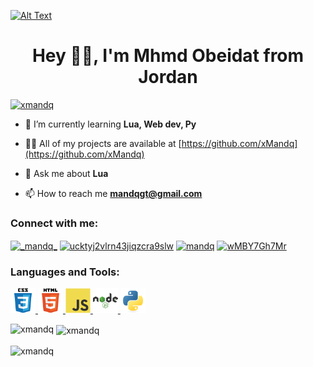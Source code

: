 [![Alt Text](https://codilime.com/static/354674827088fb7685eb981f2055ce71/header-backend-tools.png)](https://rishavchanda.io)
<h1 align="center">Hey 👋🏻, I'm Mhmd Obeidat from Jordan</h1>
<p align="left"> <a href="https://github.com/ryo-ma/github-profile-trophy"><img src="https://github-profile-trophy.vercel.app/?username=xmandq" alt="xmandq" /></a> </p>

- 🌱 I’m currently learning **Lua, Web dev, Py**

- 👨‍💻 All of my projects are available at [https://github.com/xMandq](https://github.com/xMandq)

- 💬 Ask me about **Lua**

- 📫 How to reach me **mandqgt@gmail.com**

<h3 align="left">Connect with me:</h3>
<p align="left">
<a href="https://instagram.com/_mandq_" target="blank"><img align="center" src="https://raw.githubusercontent.com/rahuldkjain/github-profile-readme-generator/master/src/images/icons/Social/instagram.svg" alt="_mandq_" height="30" width="40" /></a>
<a href="https://www.youtube.com/c/ucktyj2vlrn43jiqzcra9slw" target="blank"><img align="center" src="https://raw.githubusercontent.com/rahuldkjain/github-profile-readme-generator/master/src/images/icons/Social/youtube.svg" alt="ucktyj2vlrn43jiqzcra9slw" height="30" width="40" /></a>
<a href="https://www.leetcode.com/mandq" target="blank"><img align="center" src="https://raw.githubusercontent.com/rahuldkjain/github-profile-readme-generator/master/src/images/icons/Social/leet-code.svg" alt="mandq" height="30" width="40" /></a>
<a href="https://discord.gg/wMBY7Gh7Mr" target="blank"><img align="center" src="https://raw.githubusercontent.com/rahuldkjain/github-profile-readme-generator/master/src/images/icons/Social/discord.svg" alt="wMBY7Gh7Mr" height="30" width="40" /></a>
</p>

<h3 align="left">Languages and Tools:</h3>
<p align="left"> <a href="https://www.w3schools.com/css/" target="_blank" rel="noreferrer"> <img src="https://raw.githubusercontent.com/devicons/devicon/master/icons/css3/css3-original-wordmark.svg" alt="css3" width="40" height="40"/> </a> <a href="https://www.w3.org/html/" target="_blank" rel="noreferrer"> <img src="https://raw.githubusercontent.com/devicons/devicon/master/icons/html5/html5-original-wordmark.svg" alt="html5" width="40" height="40"/> </a> <a href="https://developer.mozilla.org/en-US/docs/Web/JavaScript" target="_blank" rel="noreferrer"> <img src="https://raw.githubusercontent.com/devicons/devicon/master/icons/javascript/javascript-original.svg" alt="javascript" width="40" height="40"/> </a> <a href="https://nodejs.org" target="_blank" rel="noreferrer"> <img src="https://raw.githubusercontent.com/devicons/devicon/master/icons/nodejs/nodejs-original-wordmark.svg" alt="nodejs" width="40" height="40"/> </a> <a href="https://www.python.org" target="_blank" rel="noreferrer"> <img src="https://raw.githubusercontent.com/devicons/devicon/master/icons/python/python-original.svg" alt="python" width="40" height="40"/> </a> </p>

<p><img align="left" src="https://github-readme-stats.vercel.app/api/top-langs?username=xmandq&show_icons=true&theme=dark&locale=en&layout=compact" alt="xmandq" /></p>

<p>&nbsp;<img align="center" src="https://github-readme-stats.vercel.app/api?username=xmandq&show_icons=true&theme=dark&locale=en" alt="xmandq" /></p>

<p><img align="center" src="https://github-readme-streak-stats.herokuapp.com/?user=xmandq&theme=dark" alt="xmandq" /></p>
